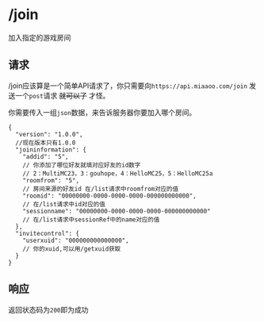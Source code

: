 # /join

加入指定的游戏房间

## 请求

/join应该算是一个简单API请求了，你只需要向`https://api.miaaoo.com/join` 发送一个`post`请求 ~~就可以了~~ 才怪。

你需要传入一组`json`数据，来告诉服务器你要加入哪个房间。

```json5
{
  "version": "1.0.0",
  //现在版本只有1.0.0
  "joininformation": {
    "addid": "5",
    // 你添加了哪位好友就填对应好友的id数字
    // 2：MultiMC23，3：gouhope，4：HelloMC25，5：HelloMC25a
    "roomfrom": "5",
    // 房间来源的好友id 在/list请求中roomfrom对应的值
    "roomid": "00000000-0000-0000-0000-000000000000",
    // 在/list请求中id对应的值
    "sessionname": "00000000-0000-0000-0000-000000000000"
    // 在/list请求中sessionRef中的name对应的值
  },
  "invitecontrol": {
    "userxuid": "000000000000000",
    // 你的xuid,可以用/getxuid获取
  }
}
```

## 响应

返回状态码为`200`即为成功
